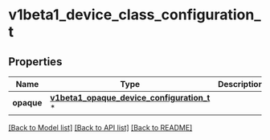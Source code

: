 # v1beta1_device_class_configuration_t

## Properties
Name | Type | Description | Notes
------------ | ------------- | ------------- | -------------
**opaque** | [**v1beta1_opaque_device_configuration_t**](v1beta1_opaque_device_configuration.md) \* |  | [optional] 

[[Back to Model list]](../README.md#documentation-for-models) [[Back to API list]](../README.md#documentation-for-api-endpoints) [[Back to README]](../README.md)


